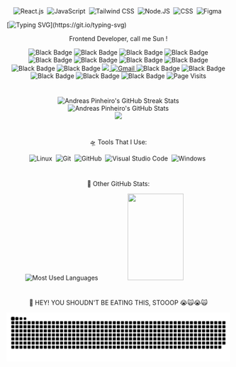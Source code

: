 <!-- <img width=100% src="https://capsule-render.vercel.app/api?type=waving&color=00bfbf&height=120&section=header"/> -->
<!--![HTML](https://img.shields.io/badge/-HTML-0D1117?style=for-the-badge&logo=html5&labelColor=0D1117)&nbsp;-->

<!-- 
  Stacks:
-->
<div align="center">
  <img src="https://img.shields.io/badge/-React.js-0D1117?style=for-the-badge&logo=react&labelColor=0D1117" alt="React.js">&nbsp;
  <img src="https://img.shields.io/badge/-JavaScript-0D1117?style=for-the-badge&logo=javascript&labelColor=0D1117&textColor=0D1117" alt="JavaScript">&nbsp;
  <img src="https://img.shields.io/badge/-Tailwind%20CSS-0D1117?style=for-the-badge&logo=tailwindcss&labelColor=0D1117&textColor=0D1117" alt="Tailwind CSS">&nbsp;
  <img src="https://img.shields.io/badge/-Node.JS-0D1117?style=for-the-badge&logo=node.js&labelColor=0D1117&textColor=0D1117" alt="Node.JS">&nbsp;
  <img src="https://img.shields.io/badge/-CSS-0D1117?style=for-the-badge&logo=CSS3&logoColor=1572B6&labelColor=0D1117" alt="CSS">&nbsp;
  <img src="https://img.shields.io/badge/-figma-0D1117?style=for-the-badge&logo=figma&labelColor=0D1117" alt="Figma">&nbsp;
</div>
<p></p>
<p></p>
<p></p>
<p></p>
<p></p>
<p></p>

<!--
  Typing Presentation & Paragraph:
-->
[![Typing SVG](https://readme-typing-svg.herokuapp.com/?color=00b5f7&size=35&center=true&vCenter=true&width=1000&lines=🪐+Hey,+i'm+Andreas+Pinheiro+=];⚛️+I'm+a+React+developer+=};🚀+I'm+17+years+old+•ᴗ•;)](https://git.io/typing-svg)
<p align="center">
  Frontend Developer, call me Sun !
</p>
<p></p>
<p></p>
<p></p>
<p></p>
<p></p>

<div align="center">
    <img src="https://img.shields.io/badge/-000000?style=for-the-badge&logoColor=000000&labelColor=000000" alt="Black Badge" />
    <img src="https://img.shields.io/badge/-000000?style=for-the-badge&logoColor=000000&labelColor=000000" alt="Black Badge" />
    <img src="https://img.shields.io/badge/-000000?style=for-the-badge&logoColor=000000&labelColor=000000" alt="Black Badge" />
    <img src="https://img.shields.io/badge/-000000?style=for-the-badge&logoColor=000000&labelColor=000000" alt="Black Badge" />
    <img src="https://img.shields.io/badge/-000000?style=for-the-badge&logoColor=000000&labelColor=000000" alt="Black Badge" />
    <img src="https://img.shields.io/badge/-000000?style=for-the-badge&logoColor=000000&labelColor=000000" alt="Black Badge" />
    <img src="https://img.shields.io/badge/-000000?style=for-the-badge&logoColor=000000&labelColor=000000" alt="Black Badge" />
    <img src="https://img.shields.io/badge/-000000?style=for-the-badge&logoColor=000000&labelColor=000000" alt="Black Badge" />
    <img src="https://img.shields.io/badge/-000000?style=for-the-badge&logoColor=000000&labelColor=000000" alt="Black Badge" />
    <img src="https://img.shields.io/badge/-000000?style=for-the-badge&logoColor=000000&labelColor=000000" alt="Black Badge" />
    <a href="#">
      <img src="https://img.shields.io/badge/LinkedIn-0077B5?style=for-the-badge&logo=linkedin&logoColor=white" target="_blank" />
    </a>
    <a href="#"> 
      <img src="https://img.shields.io/badge/-Gmail-FF0000?style=for-the-badge&logo=gmail&logoColor=ffffff" alt="Gmail" />
    </a>
    <img src="https://img.shields.io/badge/-000000?style=for-the-badge&logoColor=000000&labelColor=000000" alt="Black Badge" />
    <img src="https://img.shields.io/badge/-000000?style=for-the-badge&logoColor=000000&labelColor=000000" alt="Black Badge" />
    <img src="https://img.shields.io/badge/-000000?style=for-the-badge&logoColor=000000&labelColor=000000" alt="Black Badge" />
    <img src="https://img.shields.io/badge/-000000?style=for-the-badge&logoColor=000000&labelColor=000000" alt="Black Badge" />
    <img src="https://img.shields.io/badge/-000000?style=for-the-badge&logoColor=000000&labelColor=000000" alt="Black Badge" />
    <img src="https://img.shields.io/badge/Visits:-11-000000?style=for-the-badge&labelColor=000000&logoColor=ffffff" alt="Page Visits" />

</div> 

#

<!--
  Streak & Status
-->
<div align="center">  
  <img width="50%" height="195px" src="https://github-readme-streak-stats-salesp07.vercel.app/?user=Andreas-Pinheiro&count_private=true&theme=tokyonight&hide_border=true" alt="Andreas Pinheiro's GitHub Streak Stats" /> 
  <img width="49%" height="195px" src="https://github-readme-stats.vercel.app/api?username=Andreas-Pinheiro&show_icons=true&count_private=true&hide_border=true&theme=tokyonight" alt="Andreas Pinheiro's GitHub Stats" />
</div>

<!--
  Contributions Graph
-->
<div align="center">
  <img src="https://github-readme-activity-graph.vercel.app/graph?username=Andreas-Pinheiro&bg_color=000000&color=15e5a6&line=07e9a5&point=0a855c&area=true&hide_border=true)](https://github.com/ashutosh00710/github-readme-activity-graph">
</div>

#
<!--
  Tools Area:
-->
<p align="center">
    🛸 Tools That I Use:
</p>
<div align="center">
    <img src="https://img.shields.io/badge/-Linux-0D1117?style=for-the-badge&logo=linux&labelColor=0D1117" alt="Linux">&nbsp;
    <img src="https://img.shields.io/badge/-Git-0D1117?style=for-the-badge&logo=git&labelColor=0D1117" alt="Git">&nbsp;
    <img src="https://img.shields.io/badge/-GitHub-0D1117?style=for-the-badge&logo=github&labelColor=0D1117" alt="GitHub">&nbsp;
    <img src="https://img.shields.io/badge/-Visual%20Studio%20Code-0D1117?style=for-the-badge&logo=visualstudiocode&labelColor=0D1117" alt="Visual Studio Code">&nbsp;
    <img src="https://img.shields.io/badge/-Windows-0D1117?style=for-the-badge&logo=windows&labelColor=0D1117" alt="Windows">&nbsp;
</div>

#
<!--
  Level, Achievements & Most Used Languages:
-->
<p align="center">
    🌙 Other GitHub Stats:
</p>
<div align="center">
  <img width="49%" height="195px" src="https://github-readme-stats.vercel.app/api/top-langs/?username=Andreas-Pinheiro&layout=compact&hide_border=true&margin-h=109px&theme=tokyonight" alt="Most Used Languages"/>
  <img width="50%" height="195px" src="https://github-profile-trophy.vercel.app/?username=Andreas-Pinheiro&theme=dracula&row=2&no-bg=false&column=5&margin-w=0&margin-h=0" />
</div>

#
<!--
  Snake on Commits:
-->
<p align="center">
  🐍 HEY! YOU SHOUDN'T BE EATING THIS, STOOOP 😭🙀😭🙀
</p>

<div align="center">
  <picture align="center">
    <source media="(prefers-color-scheme: dark)" srcset="https://raw.githubusercontent.com/Andreas-Pinheiro/Andreas-Pinheiro/output/github-contribution-grid-snake-dark.svg">
    <source media="(prefers-color-scheme: light)" srcset="https://raw.githubusercontent.com/Andreas-Pinheiro/Andreas-Pinheiro/output/github-contribution-grid-snake-dark.svg">
    <img align="center" alt="github contribution grid snake animation" src="https://raw.githubusercontent.com/Andreas-Pinheiro/Andreas-Pinheiro/output/github-contribution-grid-snake.svg">
  </picture>
</div>
